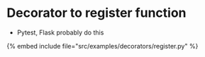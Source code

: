 # Decorator to register function

* Pytest, Flask probably do this

{% embed include file="src/examples/decorators/register.py" %}


